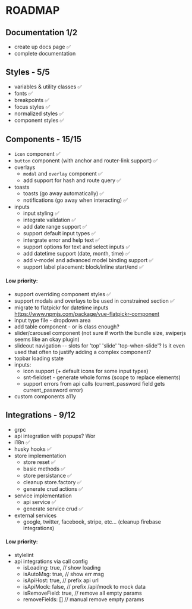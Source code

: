 # ROADMAP

## Documentation 1/2

- create up docs page ✅
- complete documentation

## Styles - 5/5

- variables & utility classes ✅
- fonts ✅
- breakpoints ✅
- focus styles ✅
- normalized styles ✅
- component styles ✅

## Components - 15/15

- `icon` component ✅
- `button` component (with anchor and router-link support) ✅
- overlays
  - `modal` and `overlay` component ✅
  - add support for hash and route query ✅
- toasts
  - toasts (go away automatically) ✅
  - notifications (go away when interacting) ✅
- inputs
  - input styling ✅
  - integrate validation ✅
  - add date range support ✅
  - support default input types ✅
  - intergrate error and help text ✅
  - support options for text and select inputs ✅
  - add datetime support (date, month, time) ✅
  - add v-model and advanced model binding support ✅
  - support label placement: block/inline start/end ✅

#### Low priority:

- support overriding component styles ✅
- support modals and overlays to be used in constrained section ✅
- migrate to flatpickr for datetime inputs https://www.npmjs.com/package/vue-flatpickr-component
- input type file - dropdown area
- add table component - or is class enough?
- slider/carousel component (not sure if worth the bundle size, swiperjs seems like an okay plugin)
- slideout navigation -- slots for 'top' 'slide' 'top-when-slide'? Is it even used that often to justify adding a complex component?
- topbar loading state
- inputs:
  - icon support (+ default icons for some input types)
  - snt-fieldset - generate whole forms (scope to replace elements)
  - support errors from api calls (current_password field gets current_password error)
- custom components a11y

## Integrations - 9/12

- grpc
- api integration with popups? Wor
- i18n ✅
- husky hooks ✅
- store implementation
  - store reset ✅
  - basic methods ✅
  - store persistance ✅
  - cleanup store.factory ✅
  - generate crud actions ✅
- service implementation
  - api service ✅
  - generate service crud ✅
- external services
  - google, twitter, facebook, stripe, etc... (cleanup firebase integrations)

#### Low priority:

- stylelint
- api integrations via call config
  - isLoading: true, // show loading
  - isAutoMsg: true, // show err msg
  - isApiHost: true, // prefix api url
  - isApiMock: false, // prefix /api/mock to mock data
  - isRemoveField: true, // remove all empty params
  - removeFields: [] // manual remove empty params
